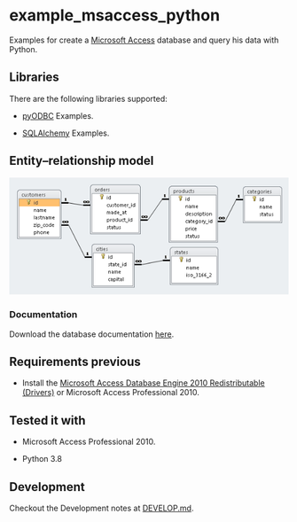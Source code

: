 # example_msaccess_python

Examples for create a [Microsoft Access](https://en.wikipedia.org/wiki/Microsoft_Access) database and query his data with Python.

## Libraries

There are the following libraries supported:

- [pyODBC](pyodbc/) Examples.

- [SQLAlchemy](sqlalchemy/) Examples.

## Entity–relationship model

![Entity-relationship Diagram](./doc/database_er_diagram.png)

### Documentation

Download the database documentation [here](./doc/doc_rptObjects.pdf).

## Requirements previous

- Install the [Microsoft Access Database Engine 2010 Redistributable (Drivers)](https://www.microsoft.com/en-us/download/details.aspx?id=13255) or Microsoft Access Professional 2010.

## Tested it with

- Microsoft Access Professional 2010.

- Python 3.8

## Development

Checkout the Development notes at [DEVELOP.md](doc/DEVELOP.md).
